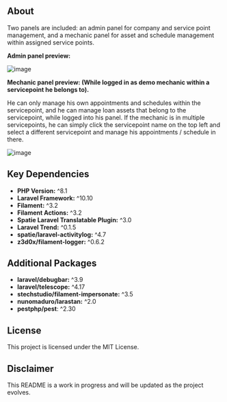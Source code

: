 ## About

Two panels are included: an admin panel for company and service point management, and a mechanic panel for asset and schedule management within assigned service points.

**Admin panel preview:**

![image](https://github.com/minuut/laravel-filament-bike-repair-app/assets/70378641/a87e2771-b7dd-44f3-b36e-363d620957ce)

**Mechanic panel preview: (While logged in as demo mechanic within a servicepoint he belongs to).**

He can only manage his own appointments and schedules within the servicepoint, and he can manage loan assets that belong to the servicepoint, while logged into his panel.
If the mechanic is in multiple servicepoints, he can simply click the servicepoint name on the top left and select a different servicepoint and manage his appointments / schedule in there.

![image](https://github.com/minuut/laravel-filament-bike-repair-app/assets/70378641/dac03529-4d18-4cb3-b529-c0e7fc8492ee)

## Key Dependencies

- **PHP Version:** ^8.1
- **Laravel Framework:** ^10.10
- **Filament:** ^3.2
- **Filament Actions:** ^3.2
- **Spatie Laravel Translatable Plugin:** ^3.0
- **Laravel Trend:** ^0.1.5
- **spatie/laravel-activitylog:** ^4.7
- **z3d0x/filament-logger:** ^0.6.2

## Additional Packages

- **laravel/debugbar:** ^3.9
- **laravel/telescope:** ^4.17
- **stechstudio/filament-impersonate:** ^3.5
- **nunomaduro/larastan:** ^2.0
- **pestphp/pest**: ^2.30

## License

This project is licensed under the MIT License.

## Disclaimer

This README is a work in progress and will be updated as the project evolves.



